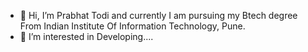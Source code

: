 - 👋 Hi, I’m Prabhat Todi and currently I am pursuing my Btech degree From Indian Institute Of Information Technology, Pune.
- 👀 I’m interested in Developing....

<!---
TobyPrabhat/TobyPrabhat is a ✨ special ✨ repository because its `README.md` (this file) appears on your GitHub profile.
You can click the Preview link to take a look at your changes.
--->
